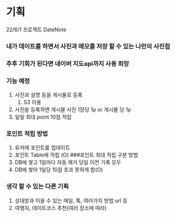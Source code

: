 # 기획
22/6/1 프로젝트 DateNote
### 내가 데이트를 하면서 사진과 메모를 저장 할 수 있는 나만의 사진첩
### 추후 기회가 된다면 네이버 지도api까지 사용 희망

### 기능 예정
1. 사진과 설명 등을 게시물로 등록
   1. S3 이용
2. 사진을 등록하면 게시물 사진 1장당 1p or 게시물 당 1p
3. 일일 최대 point 10점 적립

### 포인트 적립 방법
1. 유저에 포인트를 업데이트
2. 포인트 Table에 적립 (O)
###포인트 최대 적립 구분 방법 
1. DB에 쌓고 1일마다 자동 제거 당일 이전 기록 모두
2. DB에 쌓아 1일당 10점 초과 못하게 함(O)

### 생각 할 수 있는 다른 기획
1. 상대방과 이을 수 있는 메일, 톡, 여러가지 방법 url 등
2. 여행지, 데이트코스 추천(여러 장소에 따라)
